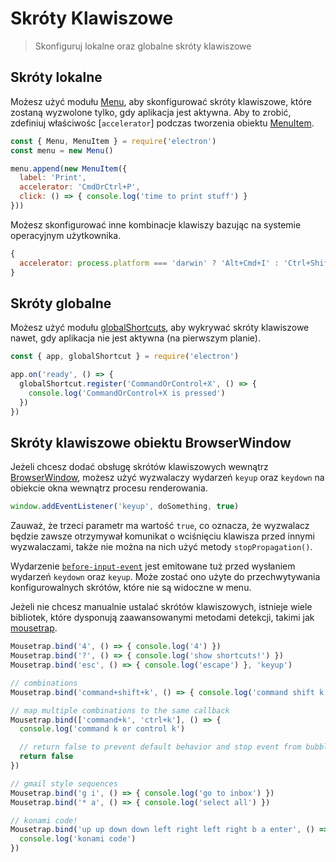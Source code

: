 # Skróty Klawiszowe

> Skonfiguruj lokalne oraz globalne skróty klawiszowe

## Skróty lokalne

Możesz użyć modułu [Menu](../api/menu.md), aby skonfigurować skróty klawiszowe, które zostaną wyzwolone tylko, gdy aplikacja jest aktywna. Aby to zrobić, zdefiniuj właściwośc [`accelerator`] podczas tworzenia obiektu [MenuItem](../api/menu-item.md).

```js
const { Menu, MenuItem } = require('electron')
const menu = new Menu()

menu.append(new MenuItem({
  label: 'Print',
  accelerator: 'CmdOrCtrl+P',
  click: () => { console.log('time to print stuff') }
}))
```

Możesz skonfigurować inne kombinacje klawiszy bazując na systemie operacyjnym użytkownika.

```js
{
  accelerator: process.platform === 'darwin' ? 'Alt+Cmd+I' : 'Ctrl+Shift+I'
}
```

## Skróty globalne

Możesz użyć modułu [globalShortcuts](../api/global-shortcut.md), aby wykrywać skróty klawiszowe nawet, gdy aplikacja nie jest aktywna (na pierwszym planie).

```js
const { app, globalShortcut } = require('electron')

app.on('ready', () => {
  globalShortcut.register('CommandOrControl+X', () => {
    console.log('CommandOrControl+X is pressed')
  })
})
```

## Skróty klawiszowe obiektu BrowserWindow

Jeżeli chcesz dodać obsługę skrótów klawiszowych wewnątrz [BrowserWindow](../api/browser-window.md), możesz użyć wyzwalaczy wydarzeń `keyup` oraz `keydown` na obiekcie okna wewnątrz procesu renderowania.

```js
window.addEventListener('keyup', doSomething, true)
```

Zauważ, że trzeci parametr ma wartość `true`, co oznacza, że wyzwalacz będzie zawsze otrzymywał komunikat o wciśnięciu klawisza przed innymi wyzwalaczami, także nie można na nich użyć metody `stopPropagation()`.

Wydarzenie [`before-input-event`](../api/web-contents.md#event-before-input-event) jest emitowane tuż przed wysłaniem wydarzeń `keydown` oraz `keyup`. Może zostać ono użyte do przechwytywania konfigurowalnych skrótów, które nie są widoczne w menu.

Jeżeli nie chcesz manualnie ustalać skrótów klawiszowych, istnieje wiele bibliotek, które dysponują zaawansowanymi metodami detekcji, takimi jak [mousetrap](https://github.com/ccampbell/mousetrap).

```js
Mousetrap.bind('4', () => { console.log('4') })
Mousetrap.bind('?', () => { console.log('show shortcuts!') })
Mousetrap.bind('esc', () => { console.log('escape') }, 'keyup')

// combinations
Mousetrap.bind('command+shift+k', () => { console.log('command shift k') })

// map multiple combinations to the same callback
Mousetrap.bind(['command+k', 'ctrl+k'], () => {
  console.log('command k or control k')

  // return false to prevent default behavior and stop event from bubbling
  return false
})

// gmail style sequences
Mousetrap.bind('g i', () => { console.log('go to inbox') })
Mousetrap.bind('* a', () => { console.log('select all') })

// konami code!
Mousetrap.bind('up up down down left right left right b a enter', () => {
  console.log('konami code')
})
```